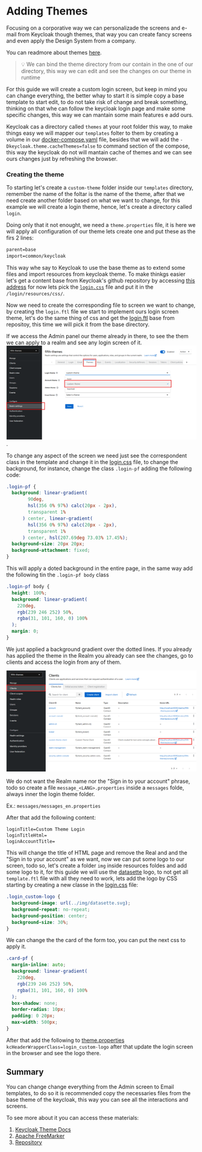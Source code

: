 # Adding Themes

Focusing on a corporative way we can personalizade the screens and e-mail from Keycloak though themes, that way you can create fancy screens and even apply the Design System from a company.

You can readmore about themes [here](https://www.keycloak.org/docs/latest/server_development/#_themes).

> :bulb: We can bind the theme directory from our contain in the one of our directory, this way we can edit and see the changes on our theme in runtime

For this guide we will create a custom login screen, but keep in mind you can change everything, the better whay to start it is simple copy a base template to start edit, to do not take risk of change and break something, thinking on that whe can follow the keycloak login page and make some specific changes, this way we can mantain some main features e add ours.

Keycloak cas a directory called `themes` at your root folder this way, to make things easy we will mapper our `templates` folter to them by creating a volume in our [docker-compose.yaml](../docker-compose.yaml) file, besides that we will add the `-Dkeycloak.theme.cacheThemes=false` to command section of the compose, this way the keycloak do not will mantain cache of themes and we can see ours changes just by refreshing the browser.

### Creating the theme

To starting let's create a `custom-theme` folder inside our `templates` directory, remember the name of the foltar is the name of the theme, after that we need create another folder based on what we want to change, for this example we will create a login theme, hence, let's create a directory called `login`.

Doing only that it not enought, we need a `theme.properties` file, it is here we will apply all configuration of our theme lets create one and put these as the firs 2 lines:

```txt
parent=base
import=common/keycloak
```

This way whe say to Keycloak to use the base theme as to extend some files and import resources from keycloak theme. To make thinkgs easier let's get a content base from Keycloak's github repository by accessing [this address](https://github.com/keycloak/keycloak/tree/archive/release/25.0/themes) for now lets pick the [`login.css`](https://github.com/keycloak/keycloak/blob/archive/release/25.0/themes/src/main/resources/theme/keycloak/login/resources/css/login.css) file and put it in the `/login/resources/css/`.

Now we need to create the corresponding file to screen we want to change, by creating the `login.ftl` file we start to implement ours login screen theme, let's do the same thing of css and get the [login.ftl](https://github.com/keycloak/keycloak/blob/archive/release/25.0/themes/src/main/resources/theme/base/login/login.ftl) base from repositoy, this time we will pick it from the base directory.

If we access the Admin panel our theme already in there, to see the them we can apply to a realm and see any login screen of it.
![Apply theme](./images/theme_apply.png).

To change any aspect of the screen we need just see the correspondent class in the template and change it in the [login.css](./templates/custom-theme/login/resources/css/login.css) file, to change the background, for instance, change the class `.login-pf` adding the following code:

```css
.login-pf {
  background: linear-gradient(
        90deg,
        hsl(356 0% 97%) calc(20px - 2px),
        transparent 1%
      ) center, linear-gradient(
        hsl(356 0% 97%) calc(20px - 2px),
        transparent 1%
      ) center, hsl(207.69deg 73.03% 17.45%);
  background-size: 20px 20px;
  background-attachment: fixed;
}
```

This will apply a doted background in the entire page, in the same way add the following tin the `.login-pf body` class

```css
.login-pf body {
  height: 100%;
  background: linear-gradient(
    220deg,
    rgb(239 246 252) 50%,
    rgba(31, 101, 160, 0) 100%
  );
  margin: 0;
}
```

We just applied a background gradient over the dotted lines. If you already has applied the theme in the Realm you already can see the changes, go to clients and access the login from any of them.

![Theme login screen](./images/theme_login_screen.png)

We do not want the Realm name nor the "Sign in to your account" phrase, todo so create a file `message_<LANG>.properties` inside a `messages` folde, always inner the login theme folder.

Ex.: `messages/messages_en.properties`

After that add the following content:

```properties
loginTitle=Custom Theme Login
loginTitleHtml=
loginAccountTitle=
```

This will change the title of HTML page and remove the Real and and the "Sign in to your account" as we want, now we can put some logo to our screen, todo so, let's create a folder `img` inside resources foldes and add some logo to it, for this guide we will use the [datasette](https://datasette.io/) logo, to not get all `template.ftl` file with all they need to work, lets add the logo by CSS starting by creating a new classe in the [login.css](./templates/custom-theme/login/resources/css/login.css) file:

```css
.login_custom-logo {
  background-image: url(../img/datasette.svg);
  background-repeat: no-repeat;
  background-position: center;
  background-size: 30%;
}
```

We can change the the card of the form too, you can put the next css to apply it.

```css
.card-pf {
  margin-inline: auto;
  background: linear-gradient(
    220deg,
    rgb(239 246 252) 50%,
    rgba(31, 101, 160, 0) 100%
  );
  box-shadow: none;
  border-radius: 10px;
  padding: 0 20px;
  max-width: 500px;
}
```

After that add the following to [theme.properties](./templates/custom-theme/login/theme.properties) `kcHeaderWrapperClass=login_custom-logo` after that update the login screen in the browser and see the logo there.

## Summary
You can change change everything from the Admin screen to Email templates, to do so it is recommended copy the necessaries files from the base theme of the keycloak, this way you can see all the interactions and screens.

To see more about it you can access these materials:

1. [Keycloak Theme Docs](https://www.keycloak.org/docs/latest/server_development/#_themes)
2. [Apache FreeMarker](https://freemarker.apache.org/index.html)
3. [Repository](https://github.com/keycloak/keycloak/tree/archive/release/25.0/themes)
